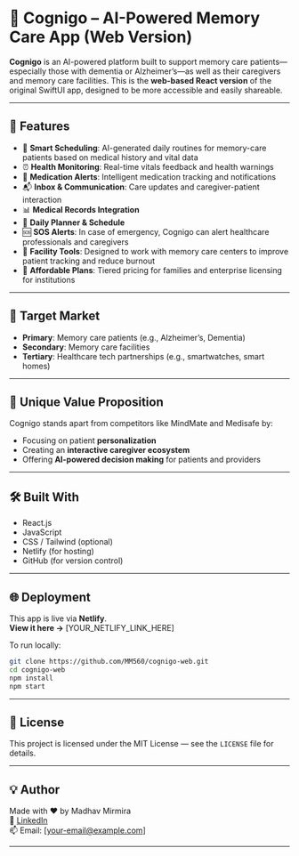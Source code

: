 
# 🧠 Cognigo – AI-Powered Memory Care App (Web Version)

**Cognigo** is an AI-powered platform built to support memory care patients—especially those with dementia or Alzheimer’s—as well as their caregivers and memory care facilities. This is the **web-based React version** of the original SwiftUI app, designed to be more accessible and easily shareable.

---

## 🚀 Features

- 🧠 **Smart Scheduling**: AI-generated daily routines for memory-care patients based on medical history and vital data
- ⏰ **Health Monitoring**: Real-time vitals feedback and health warnings
- 💊 **Medication Alerts**: Intelligent medication tracking and notifications
- 📬 **Inbox & Communication**: Care updates and caregiver-patient interaction
- 📊 **Medical Records Integration**
- 📅 **Daily Planner & Schedule**
- 🆘 **SOS Alerts**: In case of emergency, Cognigo can alert healthcare professionals and caregivers
- 💼 **Facility Tools**: Designed to work with memory care centers to improve patient tracking and reduce burnout
- 💸 **Affordable Plans**: Tiered pricing for families and enterprise licensing for institutions

---

## 🎯 Target Market

- **Primary**: Memory care patients (e.g., Alzheimer’s, Dementia)
- **Secondary**: Memory care facilities
- **Tertiary**: Healthcare tech partnerships (e.g., smartwatches, smart homes)

---

## 🧠 Unique Value Proposition

Cognigo stands apart from competitors like MindMate and Medisafe by:
- Focusing on patient **personalization**
- Creating an **interactive caregiver ecosystem**
- Offering **AI-powered decision making** for patients and providers

---

## 🛠 Built With

- React.js
- JavaScript
- CSS / Tailwind (optional)
- Netlify (for hosting)
- GitHub (for version control)

---

## 🌐 Deployment

This app is live via **Netlify**.  
**View it here →** [YOUR_NETLIFY_LINK_HERE]

To run locally:

```bash
git clone https://github.com/MM560/cognigo-web.git
cd cognigo-web
npm install
npm start
```

---

## 📝 License

This project is licensed under the MIT License — see the `LICENSE` file for details.

---

## 💡 Author

Made with ❤️ by Madhav Mirmira  
🔗 [LinkedIn](https://www.linkedin.com/in/your-profile)  
📫 Email: [your-email@example.com]

---
